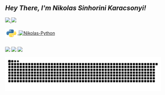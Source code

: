 ## *Hey There, I'm Nikolas Sinhorini Karacsonyi!*

  <a href="https://github.com/nikolaskaracsonyi">
  <img height="180em" src="https://github-readme-stats.vercel.app/api?username=nikolaskaracsonyi&&show_icons=true&title_color=ffffff&icon_color=8B0000&text_color=ffffff&bg_color=000000"/>
  <img height="180em" src="https://github-readme-stats.vercel.app/api/top-langs/?username=nikolaskaracsonyi&layout=compact&langs_count=7&title_color=8B0000&icon_color=8B0000&text_color=ffffff&bg_color=000000"/>
</div>
<div style="display: inline_block"><br>
  <img align="center" alt="Nikolas-Python" height="30" width="40" src="https://raw.githubusercontent.com/devicons/devicon/master/icons/python/python-original.svg">
  <img align="center" alt="Nikolas-Python" height="30" width="40" src="https://cdn.jsdelivr.net/gh/devicons/devicon/icons/java/java-plain.svg">
</div>
  
##
  
<div>
  <a href="https://www.linkedin.com/in/nikolaskaracsonyi/" target="_blank"><img src="https://img.shields.io/badge/-LinkedIn-%230077B5?style=for-the-badge&logo=linkedin&logoColor=white" target="_blank"></a> 
  <a href = "mailto:nikolas.karacsonyi@hotmail.com"><img src="https://img.shields.io/badge/-Gmail-%23333?style=for-the-badge&logo=gmail&logoColor=white" target="_blank"></a>
  <a href="https://instagram.com/nikolaskaracsonyi/" target="_blank"><img src="https://img.shields.io/badge/-Instagram-%23E4405F?style=for-the-badge&logo=instagram&logoColor=white" target="_blank"></a>
  
  ![Snake animation](https://github.com/nikolaskaracsonyi/nikolaskaracsonyi/blob/output/github-contribution-grid-snake.svg)
 
</div>
